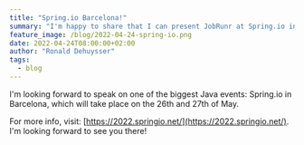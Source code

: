```yaml
---
title: "Spring.io Barcelona!"
summary: "I'm happy to share that I can present JobRunr at Spring.io in Barcelona!"
feature_image: /blog/2022-04-24-spring-io.png
date: 2022-04-24T08:00:00+02:00
author: "Ronald Dehuysser"
tags:
  - blog
---
```

I'm looking forward to speak on one of the biggest Java events: Spring.io in Barcelona, which will take place on the 26th and 27th of May.


For more info, visit: [https://2022.springio.net/](https://2022.springio.net/). I'm looking forward to see you there!
